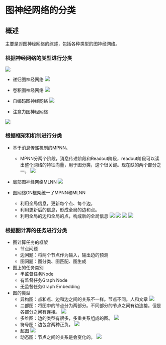 # 图神经网络的分类


## 概述

主要是对图神经网络的综述，包括各种类型的图神经网络。

### 根据神经网络的类型进行分类


![](image/2022-01-07-15-49-27.png)

* 递归图神经网络
![](image/2022-01-07-15-58-46.png)

* 卷积图神经网络
![](image/2022-01-07-16-01-30.png)

* 自编码图神经网络
![](image/2022-01-07-16-04-25.png)
* 注意力图神经网络

![](image/2022-01-07-16-06-08.png)
### 根据框架和机制进行分类
* 基于消息传递机制的MPNN。
  * MPNN分两个阶段，消息传递阶段和Readout阶段，readout阶段可以读出整个网络的特征向量，用于图分类，这个很关键。现在缺的两个部分之一。
![](image/2022-01-07-16-07-50.png)
* 局部图神经网络MLNN
![](image/2022-01-07-16-19-42.png)

* 图网络GN框架统一了MPNN和MLNN
  * 利用全局信息，更新每个点、每个边。
  * 利用更新后的信息，形成全局的边和点。
  * 利用全局的边和全局的点，构成新的全局信息
![](image/2022-01-07-16-32-32.png)
![](image/2022-01-07-16-36-07.png)
![](image/2022-01-07-16-39-34.png)
![](image/2022-01-07-16-39-48.png)
### 根据图计算的任务进行分类

* 图计算任务的框架
  * 节点问题
  * 边问题：将两个节点作为输入，输出边的预测
  * 图问题：图分类、图匹配、图生成
* 图上的任务类别
  * 半监督任务Node
  * 有监督任务Graph Node
  * 无监督任务Graph Embedding
* 图的类型
  * 异构图：点和点、边和边之间的关系不一样。节点不同。人和文章
  ![](image/2022-01-07-16-50-06.png)
  * 二部图：将图中的节点分为两部分。不同部分的节点之间有边连接。但是各部分之间有连接。
  ![](image/2022-01-07-16-49-42.png)
  * 多维图：边的类型有很多，多重关系组成的图。
  ![](image/2022-01-07-16-50-35.png)
  * 符号图：边包含两种正负。
  ![](image/2022-01-07-16-51-01.png)
  * 超图
  ![](image/2022-01-07-16-52-45.png)
  * 动态图：节点之间的关系是会变化的。
  ![](image/2022-01-07-16-52-59.png)


